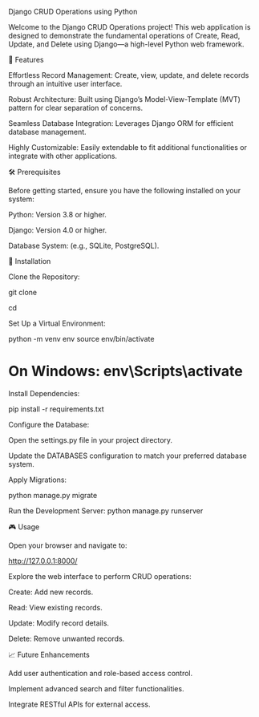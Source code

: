 Django CRUD Operations using Python



Welcome to the Django CRUD Operations project! This web application is designed to demonstrate the fundamental operations of Create, Read, Update, and Delete using Django—a high-level Python web framework.

🌟 Features

Effortless Record Management: Create, view, update, and delete records through an intuitive user interface.

Robust Architecture: Built using Django’s Model-View-Template (MVT) pattern for clear separation of concerns.

Seamless Database Integration: Leverages Django ORM for efficient database management.

Highly Customizable: Easily extendable to fit additional functionalities or integrate with other applications.

🛠️ Prerequisites

Before getting started, ensure you have the following installed on your system:

Python: Version 3.8 or higher.

Django: Version 4.0 or higher.

Database System: (e.g., SQLite, PostgreSQL).

🚀 Installation

Clone the Repository:

git clone <repository-url>

cd <repository-directory>

Set Up a Virtual Environment:

python -m venv env
source env/bin/activate  
# On Windows: env\Scripts\activate

Install Dependencies:

pip install -r requirements.txt

Configure the Database:

Open the settings.py file in your project directory.

Update the DATABASES configuration to match your preferred database system.

Apply Migrations:

python manage.py migrate

Run the Development Server:
python manage.py runserver

🎮 Usage

Open your browser and navigate to:

http://127.0.0.1:8000/

Explore the web interface to perform CRUD operations:

Create: Add new records.

Read: View existing records.

Update: Modify record details.

Delete: Remove unwanted records.

📈 Future Enhancements

Add user authentication and role-based access control.

Implement advanced search and filter functionalities.

Integrate RESTful APIs for external access.
